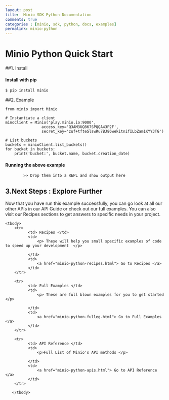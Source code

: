 ```yaml
---
layout: post
title:  Minio SDK Python Documentation
comments: true
categories : [minio, sdk, python, docs, examples]
permalink: minio-python 
---
```

 
 
# Minio Python Quick Start

 
##1. Install
<!-- Rushan : All code blocks must be copyable and pasteable. Please use black screens for code blocks like prism.js (twilight) does? -->

#### Install with pip
    
	$ pip install minio		 

##2. Example

	from minio import Minio

	# Instantiate a client
	minoClient = Minio('play.minio.io:9000',
	                access_key='Q3AM3UQ867SPQQA43P2F',
	                secret_key='zuf+tfteSlswRu7BJ86wekitnifILbZam1KYY3TG')

	# List buckets
	buckets = minioClient.list_buckets()
	for bucket in buckets:
	    print('bucket:', bucket.name, bucket.creation_date)
 

#### Running the above example

    		>> Drop them into a REPL and show output here
						     					 
 
## 3.Next Steps : Explore Further

 Now that you have run this example successfully, you can go look at all our other APIs in our API Guide or check out our full examples. You can also visit our Recipes sections to get answers to specific needs in your project. 

<!-- Rushan: Markdown Tables are looking Ugly! Let's go with HTML here Please Style. -->

<table class="table table-bordered table-striped table-info">
	 
 	<tbody>
 	   	<tr>
 		      <td> Recipes </td>
 		      <td>	  
 				  <p> These will help you small specific examples of code to speed up your development  </p>	 
				  
 			  </td>
 			  <td>
 				  <a href="minio-python-recipes.html"> Go to Recipes </a>
 			  </td>
 	   	</tr>	
		
 	   	<tr>
 		      <td> Full Examples </td>
 		      <td>	  
 				  <p> These are full blown examples for you to get started </p>	 
				  
 			  </td>
 			  <td>
 				  <a href="minio-python-fulleg.html"> Go to Full Examples </a>
 			  </td>
 	   	</tr>
		
 	   	<tr>
 		      <td> API Reference </td>
 		      <td>	  
 				  <p>Full List of Minio's API methods </p>	 
				   
 			  </td>
 			  <td>
 				  <a href="minio-python-apis.html"> Go to API Reference </a>
 			  </td>
 	   	</tr>
		     
 	   </tbody>
 </table>
   